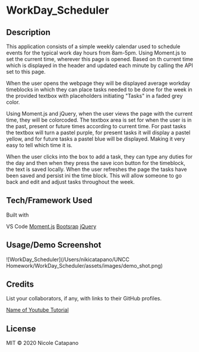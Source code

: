 # WorkDay_Scheduler

## Description 

This application consists of a simple weekly calendar used to schedule events for the typical work day hours from 8am-5pm. Using Moment.js to set the current time, wherever this page is opened. Based on th current time which is displayed in the header and updated each minute by calling the API set to this page. 

When the user opens the webpage they will be displayed average workday timeblocks in which they can place tasks needed to be done for the week in the provided textbox with placeholders initiating "Tasks" in a faded grey color. 

Using Moment.js and jQuery, when the user views the page with the current time, they will be colorcoded. The textbox area is set for when the user is in the past, present or future times according to current time. For past tasks the textbox will turn a pastel purple, for present tasks it will display a pastel yellow, and for future tasks a pastel blue will be displayed. Making it very easy to tell which time it is. 

When the user clicks into the box to add a task, they can type any duties for the day and then when they press the save icon button for the timeblock, the text is saved locally. When the user refreshes the page the tasks have been saved and persist ini the time block. This will allow someone to go back and edit and adjust tasks throughout the week. 


## Tech/Framework Used

Built with

VS Code
[Moment.js](https://momentjs.com/) 
[Bootsrap](https://getbootstrap.com/)
[jQuery](https://api.jquery.com/)


## Usage/Demo Screenshot
 

![WorkDay_Scheduler](/Users/nikicatapano/UNCC Homework/WorkDay_Scheduler/assets/images/demo_shot.png)


## Credits

List your collaborators, if any, with links to their GitHub profiles.



[Name of Youtube Tutorial](www.youtube.com)


## License

MIT © 2020 Nicole Catapano


